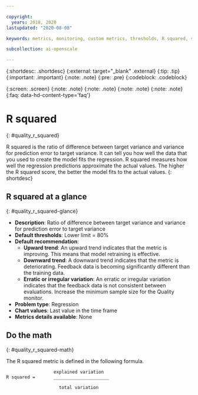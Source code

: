 ```yaml
---

copyright:
  years: 2018, 2020
lastupdated: "2020-08-08"

keywords: metrics, monitoring, custom metrics, thresholds, R squared, score, schedule, recommendation, r2

subcollection: ai-openscale

---
```


{:shortdesc: .shortdesc}
{:external: target="_blank" .external}
{:tip: .tip}
{:important: .important}
{:note: .note}
{:pre: .pre}
{:codeblock: .codeblock}

{:screen: .screen}
{:note: .note}
{:note: .note}
{:note: .note}
{:note: .note}
{:faq: data-hd-content-type='faq'}

# R squared
{: #quality_r_squared}

R squared is the ratio of difference between target variance and variance for prediction error to target variance. It can tell you how well the data that you used to create the model fits the regression. R squared measures how well the regression predictions approximate the actual values. The higher the R squared score, the better the model fits to the actual values.
{: shortdesc}

## R squared at a glance
{: #quality_r_squared-glance}

- **Description**: Ratio of difference between target variance and variance for prediction error to target variance
- **Default thresholds**: Lower limit = 80%
- **Default recommendation**:
   - **Upward trend**: An upward trend indicates that the metric is improving. This means that model retraining is effective.
   - **Downward trend**: A downward trend indicates that the metric is deteriorating. Feedback data is becoming significantly different than the training data.
   - **Erratic or irregular variation**: An erratic or irregular variation indicates that the feedback data is not consistent between evaluations. Increase the minimum sample size for the Quality monitor.
- **Problem type**: Regression
- **Chart values**: Last value in the time frame
- **Metrics details available**: None


## Do the math
{: #quality_r_squared-math}

The R squared metric is defined in the following formula.

```
                  explained variation
R squared =       _____________________

                    total variation
```